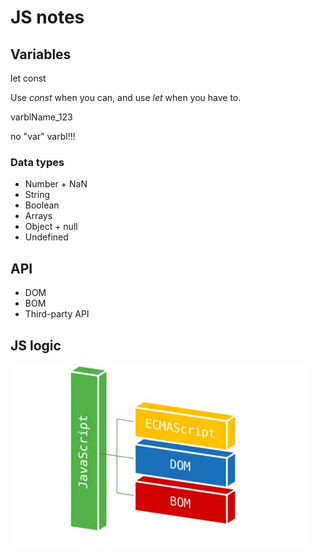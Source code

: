 # JS notes

## Variables
let const

Use <em>const</em> when you can, and use <em>let</em> when you have to.

varblName_123

no "var" varbl!!!


### Data types
- Number + NaN
- String
- Boolean
- Arrays
- Object + null
- Undefined

## API
- DOM
- BOM
- Third-party API


## JS logic

![js schema](./js.jpeg)